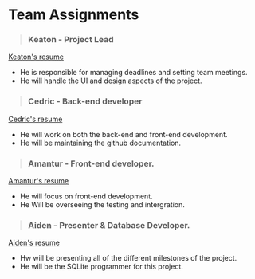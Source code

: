# **Team Assignments**


> ### Keaton - Project Lead 


[Keaton's resume](/Resumes/Keaton_Resume..md)
- He is responsible for managing deadlines and setting team meetings.
- He will handle the UI and design aspects of the project.


> ### Cedric - Back-end developer 


[Cedric's resume](/Resumes/Cedric_Resume.md)
- He will work on both the back-end and front-end development.
- He will be maintaining the github documentation.


> ### Amantur - Front-end developer.


[Amantur's resume](/Resumes/Amantur_Resume.md)
- He will focus on front-end development.
- He Will be overseeing the testing and intergration.


> ### Aiden - Presenter & Database Developer.


[Aiden's resume](/Resumes/Aiden_Resume.md) 
- Hw will be presenting all of the different milestones of the project.
- He will be the SQLite programmer for this project.


